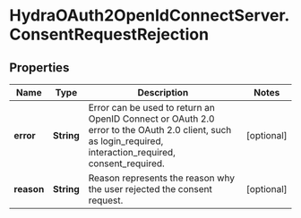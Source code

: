 # HydraOAuth2OpenIdConnectServer.ConsentRequestRejection

## Properties
Name | Type | Description | Notes
------------ | ------------- | ------------- | -------------
**error** | **String** | Error can be used to return an OpenID Connect or OAuth 2.0 error to the OAuth 2.0 client, such as login_required, interaction_required, consent_required. | [optional] 
**reason** | **String** | Reason represents the reason why the user rejected the consent request. | [optional] 



